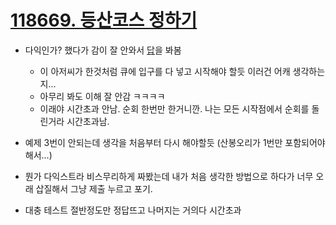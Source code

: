 # [118669. 등산코스 정하기](https://school.programmers.co.kr/learn/courses/30/lessons/118669)

- 다익인가? 했다가 감이 잘 안와서 [답](https://kim519620.tistory.com/entry/%EB%93%B1%EC%82%B0%EC%BD%94%EC%8A%A4-%EC%A0%95%ED%95%98%EA%B8%B0-feat-%ED%94%84%EB%A1%9C%EA%B7%B8%EB%9E%98%EB%A8%B8%EC%8A%A4-118669%EB%B2%88)을 봐봄
    - 이 아저씨가 한것처럼 큐에 입구를 다 넣고 시작해야 할듯 이러건 어캐 생각하는지...
    - 아무리 봐도 이해 잘 안감 ㅋㅋㅋㅋ
    - 이래야 시간초과 안남. 순회 한번만 한거니깐. 나는 모든 시작점에서 순회를 돌린거라 시간초과남.

- 예제 3번이 안되는데 생각을 처음부터 다시 해야할듯 (산봉오리가 1번만 포함되어야해서...)
- 뭔가 다익스트라 비스무리하게 짜봤는데 내가 처음 생각한 방법으로 하다가 너무 오래 삽질해서 그냥 제출 누르고 포기.
- 대충 테스트 절반정도만 정답뜨고 나머지는 거의다 시간초과